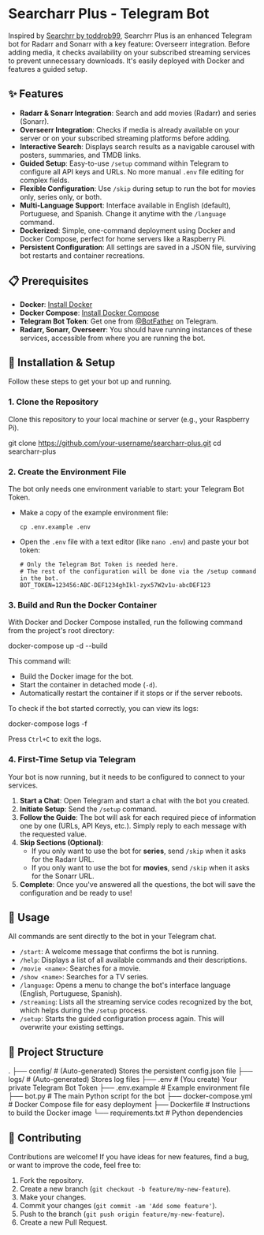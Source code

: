 # Searcharr Plus - Telegram Bot

Inspired by [Searchrr by toddrob99](https://github.com/toddrob99/searcharr), Searchrr Plus is an enhanced Telegram bot for Radarr and Sonarr with a key feature: Overseerr integration. Before adding media, it checks availability on your subscribed streaming services to prevent unnecessary downloads. It's easily deployed with Docker and features a guided setup.

## ✨ Features

* **Radarr & Sonarr Integration**: Search and add movies (Radarr) and series (Sonarr).
* **Overseerr Integration**: Checks if media is already available on your server or on your subscribed streaming platforms before adding.
* **Interactive Search**: Displays search results as a navigable carousel with posters, summaries, and TMDB links.
* **Guided Setup**: Easy-to-use `/setup` command within Telegram to configure all API keys and URLs. No more manual `.env` file editing for complex fields.
* **Flexible Configuration**: Use `/skip` during setup to run the bot for movies only, series only, or both.
* **Multi-Language Support**: Interface available in English (default), Portuguese, and Spanish. Change it anytime with the `/language` command.
* **Dockerized**: Simple, one-command deployment using Docker and Docker Compose, perfect for home servers like a Raspberry Pi.
* **Persistent Configuration**: All settings are saved in a JSON file, surviving bot restarts and container recreations.

## 📋 Prerequisites

* **Docker**: [Install Docker](https://docs.docker.com/engine/install/)
* **Docker Compose**: [Install Docker Compose](https://docs.docker.com/compose/install/)
* **Telegram Bot Token**: Get one from [@BotFather](https://t.me/BotFather) on Telegram.
* **Radarr, Sonarr, Overseerr**: You should have running instances of these services, accessible from where you are running the bot.

## 🚀 Installation & Setup

Follow these steps to get your bot up and running.

### 1. Clone the Repository

Clone this repository to your local machine or server (e.g., your Raspberry Pi).



git clone https://github.com/your-username/searcharr-plus.git
cd searcharr-plus


### 2. Create the Environment File

The bot only needs one environment variable to start: your Telegram Bot Token.

* Make a copy of the example environment file:
    ```
    cp .env.example .env
    ```
* Open the `.env` file with a text editor (like `nano .env`) and paste your bot token:
    ```
    # Only the Telegram Bot Token is needed here.
    # The rest of the configuration will be done via the /setup command in the bot.
    BOT_TOKEN=123456:ABC-DEF1234ghIkl-zyx57W2v1u-abcDEF123
    ```

### 3. Build and Run the Docker Container

With Docker and Docker Compose installed, run the following command from the project's root directory:



docker-compose up -d --build


This command will:

* Build the Docker image for the bot.
* Start the container in detached mode (`-d`).
* Automatically restart the container if it stops or if the server reboots.

To check if the bot started correctly, you can view its logs:



docker-compose logs -f


Press `Ctrl+C` to exit the logs.

### 4. First-Time Setup via Telegram

Your bot is now running, but it needs to be configured to connect to your services.

1.  **Start a Chat**: Open Telegram and start a chat with the bot you created.
2.  **Initiate Setup**: Send the `/setup` command.
3.  **Follow the Guide**: The bot will ask for each required piece of information one by one (URLs, API Keys, etc.). Simply reply to each message with the requested value.
4.  **Skip Sections (Optional)**:
    * If you only want to use the bot for **series**, send `/skip` when it asks for the Radarr URL.
    * If you only want to use the bot for **movies**, send `/skip` when it asks for the Sonarr URL.
5.  **Complete**: Once you've answered all the questions, the bot will save the configuration and be ready to use!

## 🤖 Usage

All commands are sent directly to the bot in your Telegram chat.

* `/start`: A welcome message that confirms the bot is running.
* `/help`: Displays a list of all available commands and their descriptions.
* `/movie <name>`: Searches for a movie.
* `/show <name>`: Searches for a TV series.
* `/language`: Opens a menu to change the bot's interface language (English, Portuguese, Spanish).
* `/streaming`: Lists all the streaming service codes recognized by the bot, which helps during the `/setup` process.
* `/setup`: Starts the guided configuration process again. This will overwrite your existing settings.

## 📁 Project Structure



.
├── config/             # (Auto-generated) Stores the persistent config.json file
├── logs/               # (Auto-generated) Stores log files
├── .env                # (You create) Your private Telegram Bot Token
├── .env.example        # Example environment file
├── bot.py              # The main Python script for the bot
├── docker-compose.yml  # Docker Compose file for easy deployment
├── Dockerfile          # Instructions to build the Docker image
└── requirements.txt    # Python dependencies


## 🤝 Contributing

Contributions are welcome! If you have ideas for new features, find a bug, or want to improve the code, feel free to:

1.  Fork the repository.
2.  Create a new branch (`git checkout -b feature/my-new-feature`).
3.  Make your changes.
4.  Commit your changes (`git commit -am 'Add some feature'`).
5.  Push to the branch (`git push origin feature/my-new-feature`).
6.  Create a new Pull Request.
